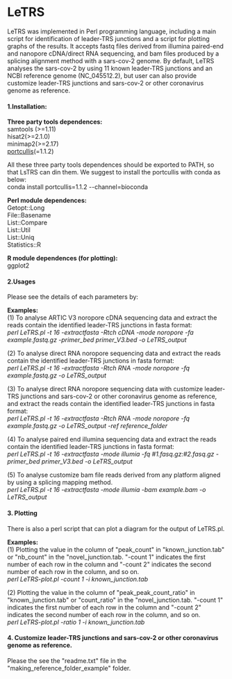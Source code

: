 # LeTRS
LeTRS was implemented in Perl programming language, including a main script for identification of leader-TRS junctions and a script for plotting graphs of the results. It accepts fastq files derived from illumina paired-end and nanopore cDNA/direct RNA sequencing, and bam files produced by a splicing alignment method with a sars-cov-2 genome. By default, LeTRS analyses the sars-cov-2 by using 11 known leader-TRS junctions and an NCBI reference genome (NC_045512.2), but user can also provide customize leader-TRS junctions and sars-cov-2 or other coronavirus genome as reference.<br>

#### 1.Installation:<br>
**Three party tools dependences:**<br>
samtools (>=1.11)<br>
hisat2(>=2.1.0)<br>
minimap2(>=2.17)<br>
[portcullis](https://github.com/maplesond/portcullis)(=1.1.2)<br>

All these three party tools dependences should be exported to PATH, so that LsTRS can din them. We suggest to install the portcullis with conda as below:<br>
conda install portcullis=1.1.2 --channel=bioconda<br>

**Perl module dependences:**<br>
Getopt::Long<br>
File::Basename<br>
List::Compare<br>
List::Util<br>
List::Uniq<br>
Statistics::R<br>

**R module dependences (for plotting):**<br>
ggplot2<br>

#### 2.Usages <br>
Please see the details of each parameters by:<br>

**Examples:**<br>
(1) To analyse ARTIC V3 noropore cDNA sequencing data and extract the reads contain the identified leader-TRS junctions in fasta format:<br>
*perl LeTRS.pl -t 16 -extractfasta -Rtch cDNA -mode noropore -fa example.fastq.gz -primer_bed primer_V3.bed -o LeTRS_output*<br>

(2) To analyse direct RNA noropore sequencing data and extract the reads contain the identified leader-TRS junctions in fasta format:<br>
*perl LeTRS.pl -t 16 -extractfasta -Rtch RNA -mode noropore -fq example.fastq.gz -o LeTRS_output*<br>

(3) To analyse direct RNA noropore sequencing data with customize leader-TRS junctions and sars-cov-2 or other coronavirus genome as reference, and extract the reads contain the identified leader-TRS junctions in fasta format:<br>
*perl LeTRS.pl -t 16 -extractfasta -Rtch RNA -mode noropore -fq example.fastq.gz -o LeTRS_output -ref reference_folder*<br>

(4) To analyse paired end illumina sequencing data and extract the reads contain the identified leader-TRS junctions in fasta format:<br>
*perl LeTRS.pl -t 16 -extractfasta -mode illumia -fq #1.fasq.gz:#2.fasq.gz -primer_bed primer_V3.bed -o LeTRS_output*<br>

(5) To analyse customize bam file reads derived from any platform aligned by using a splicing mapping method.<br>
*perl LeTRS.pl -t 16 -extractfasta -mode illumia -bam example.bam -o LeTRS_output*<br>

#### 3. Plotting  <br>
There is also a perl script that can plot a diagram for the output of LeTRS.pl.<br>

**Examples:**<br>
(1) Plotting the value in the column of "peak_count" in "known_junction.tab" or "nb_count" in the "novel_junction.tab. "-count 1" indicates the first number of each row in the column and "-count 2" indicates the second number of each row in the column, and so on.<br>
*perl LeTRS-plot.pl -count 1 -i known_junction.tab*<br>

(2) Plotting the value in the column of "peak_peak_count_ratio" in "known_junction.tab" or "count_ratio" in the "novel_junction.tab. "-count 1" indicates the first number of each row in the column and "-count 2" indicates the second number of each row in the column, and so on.<br>
*perl LeTRS-plot.pl -ratio 1 -i known_junction.tab*<br>

#### 4. Customize leader-TRS junctions and sars-cov-2 or other coronavirus genome as reference.<br>
Please the see the "readme.txt" file in the "making_reference_folder_example" folder.<br>


